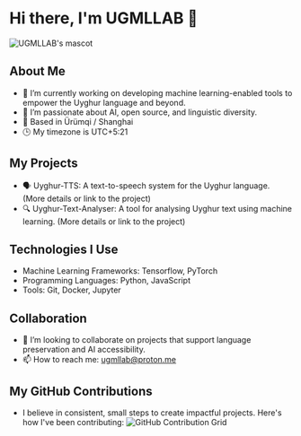 # Hi there, I'm UGMLLAB 👋

![UGMLLAB's mascot](link-to-mascot-image)

## About Me
- 🌱 I’m currently working on developing machine learning-enabled tools to empower the Uyghur language and beyond.
- 🤖 I’m passionate about AI, open source, and linguistic diversity.
- 📍 Based in Ürümqi / Shanghai
- 🕒 My timezone is UTC+5:21

## My Projects
- 🗣 Uyghur-TTS: A text-to-speech system for the Uyghur language. (More details or link to the project)
- 🔍 Uyghur-Text-Analyser: A tool for analysing Uyghur text using machine learning. (More details or link to the project)

## Technologies I Use
- Machine Learning Frameworks: Tensorflow, PyTorch
- Programming Languages: Python, JavaScript
- Tools: Git, Docker, Jupyter

## Collaboration
- 👀 I’m looking to collaborate on projects that support language preservation and AI accessibility.
- 📫 How to reach me: ugmllab@proton.me

## My GitHub Contributions
- I believe in consistent, small steps to create impactful projects. Here's how I've been contributing:
![GitHub Contribution Grid](link-to-contribution-grid-image)


